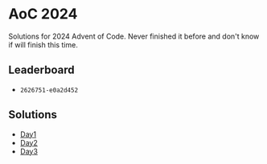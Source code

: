 # AoC 2024

Solutions for 2024 Advent of Code. Never finished it
before and don't know if will finish this time.

## Leaderboard

- `2626751-e0a2d452`

## Solutions

- [Day1](src/main/kotlin/day1/Day1.kt)
- [Day2](src/main/kotlin/day2/Day2.kt)
- [Day3](src/main/kotlin/day3/Day3.kt)
